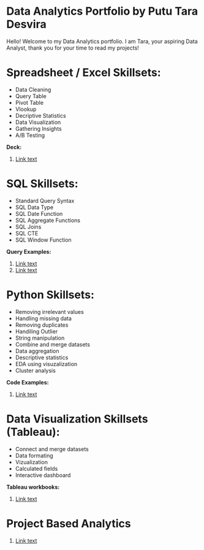 # Data Analytics Portfolio by Putu Tara Desvira
Hello! Welcome to my Data Analytics portfolio.  I am Tara, your aspiring Data Analyst, thank you for your time to read my projects! 

# Spreadsheet / Excel Skillsets:
* Data Cleaning
* Query Table
* Pivot Table
* Vlookup
* Decriptive Statistics
* Data Visualization
* Gathering Insights
* A/B Testing

**Deck:**

1. [Link text](path/to/file.pdf)

# SQL Skillsets:
* Standard Query Syntax
* SQL Data Type
* SQL Date Function
* SQL Aggregate Functions
* SQL Joins
* SQL CTE
* SQL Window Function

**Query Examples:**
1. [Link text](path/to/file.pdf)
2. [Link text](path/to/file.pdf)

# Python Skillsets:
* Removing irrelevant values
* Handling missing data
* Removing duplicates
* Handiling Outlier
* String manipulation
* Combine and merge datasets
* Data aggregation
* Descriptive statistics
* EDA using visuzalization
* Cluster analysis

**Code Examples:**
1. [Link text](path/to/file.pdf)

# Data Visualization Skillsets (Tableau):
* Connect and merge datasets
* Data formating
* Vizualization
* Calculated fields
* Interactive dashboard

**Tableau workbooks:**
1. [Link text](path/to/file.pdf)

# Project Based Analytics
1. [Link text](path/to/file.pdf)
